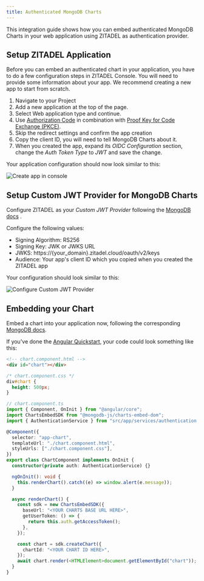 ```yaml
---
title: Authenticated MongoDB Charts
---
```


This integration guide shows how you can embed authenticated MongoDB Charts in your web application using ZITADEL as authentication provider.

## Setup ZITADEL Application

Before you can embed an authenticated chart in your application, you have to do a few configuration steps in ZITADEL Console.
You will need to provide some information about your app. We recommend creating a new app to start from scratch.

1. Navigate to your Project
2. Add a new application at the top of the page.
3. Select Web application type and continue.
4. Use [Authorization Code](../../apis/openidoauth/grant-types#authorization-code) in combination with [Proof Key for Code Exchange (PKCE)](../../apis/openidoauth/grant-types#proof-key-for-code-exchange).
5. Skip the redirect settings and confirm the app creation
6. Copy the client ID, you will need to tell MongoDB Charts about it.
7. When you created the app, expand its _OIDC Configuration_ section, change the _Auth Token Type_ to _JWT_ and save the change.

Your application configuration should now look similar to this:

![Create app in console](/img/integrations/mongodb-charts-app-create-light.png)

## Setup Custom JWT Provider for MongoDB Charts

Configure ZITADEL as your _Custom JWT Provider_ following the [MongoDB docs](https://docs.mongodb.com/charts/configure-auth-providers/) .

Configure the following values:

- Signing Algorithm: RS256
- Signing Key: JWK or JWKS URL
- JWKS: https://{your_domain}.zitadel.cloud/oauth/v2/keys
- Audience: Your app's client ID which you copied when you created the ZITADEL app

Your configuration should look similar to this:

![Configure Custom JWT Provider](/img/integrations/mongodb-charts-auth-provider-light.png)

## Embedding your Chart

Embed a chart into your application now, following the corresponding [MongoDB docs](https://docs.mongodb.com/charts/saas/embed-chart-jwt-auth/).

If you've done the [Angular Quickstart](../../examples/login/angular.md), your code could look something like this:

```html
<!-- chart.component.html -->
<div id="chart"></div>
```

```css
/* chart.component.css */
div#chart {
  height: 500px;
}
```

```ts
// chart.component.ts
import { Component, OnInit } from "@angular/core";
import ChartsEmbedSDK from "@mongodb-js/charts-embed-dom";
import { AuthenticationService } from "src/app/services/authentication.service";

@Component({
  selector: "app-chart",
  templateUrl: "./chart.component.html",
  styleUrls: ["./chart.component.css"],
})
export class ChartComponent implements OnInit {
  constructor(private auth: AuthenticationService) {}

  ngOnInit(): void {
    this.renderChart().catch((e) => window.alert(e.message));
  }

  async renderChart() {
    const sdk = new ChartsEmbedSDK({
      baseUrl: "<YOUR CHARTS BASE URL HERE>",
      getUserToken: () => {
        return this.auth.getAccessToken();
      },
    });

    const chart = sdk.createChart({
      chartId: "<YOUR CHART ID HERE>",
    });
    await chart.render(<HTMLElement>document.getElementById("chart"));
  }
}
```

